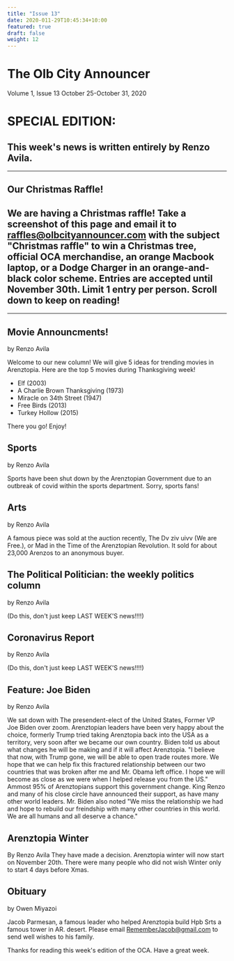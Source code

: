 ```yaml
---
title: "Issue 13"
date: 2020-011-29T10:45:34+10:00
featured: true
draft: false
weight: 12
---
```



# The Olb City Announcer
Volume 1, Issue 13 
October 25-October 31, 2020

# SPECIAL EDITION:
## This week's news is written entirely by Renzo Avila.

---
## Our Christmas Raffle!

## We are having a Christmas raffle! Take a screenshot of this page and email it to raffles@olbcityannouncer.com with the subject "Christmas raffle" to win a Christmas tree, official OCA merchandise, an orange Macbook laptop, or a Dodge Charger in an orange-and-black color scheme. Entries are accepted until November 30th. Limit 1 entry per person. Scroll down to keep on reading!

---

## Movie Announcments!
by Renzo Avila

Welcome to our new column! We will give 5 ideas for trending movies in Arenztopia. Here are the top 5 movies during Thanksgiving week!

- Elf (2003)
- A Charlie Brown Thanksgiving (1973)
- Miracle on 34th Street (1947)
- Free Birds (2013)
- Turkey Hollow (2015)

There you go! Enjoy!

## Sports
by Renzo Avila

Sports have been shut down by the Arenztopian Government due to an outbreak of covid within the sports department. Sorry, sports fans!

## Arts
by Renzo Avila

A famous piece was sold at the auction recently, The Dv ziv uivv (We are Free.), or Mad in the Time of the Arenztopian Revolution. It sold for about 23,000 Arenzos to an anonymous buyer.

## The Political Politician: the weekly politics column
by Renzo Avila

(Do this, don't just keep LAST WEEK'S news!!!!)

## Coronavirus Report
by Renzo Avila

(Do this, don't just keep LAST WEEK'S news!!!!)

## Feature: Joe Biden
by Renzo Avila

We sat down with The presendent-elect of the United States, Former VP Joe Biden over zoom. Arenztopian leaders have been very happy about the choice, formerly Trump tried taking Arenztopia back into the USA as a territory, very soon after we became our own country.
Biden told us about what changes he will be making and if it will affect Arenztopia. "I believe that now, with Trump gone, we will be able to open trade routes more. We hope that we can help fix this fractured relationship between our two countries that was broken after me and Mr. Obama left office. I hope we will become as close as we were when I helped release you from the US."
Ammost 95% of Arenztopians support this government change. King Renzo and many of his close circle have announced their support, as have many other world leaders. Mr. Biden also noted "We miss the relationship we had and hope to rebuild our freindship with many other countries in this world. We are all humans and all deserve a chance."

## Arenztopia Winter
By Renzo Avila
They have made a decision. Arenztopia winter will now start on November 20th. There were many people who did not wish Winter only to start 4 days before Xmas.

## Obituary
by Owen Miyazoi

Jacob Parmesan, a famous leader who helped Arenztopia build Hpb Srts a famous tower in AR. desert. Please email RememberJacob@gmail.com to send well wishes to his family.



Thanks for reading this week's edition of the OCA. Have a great week.
